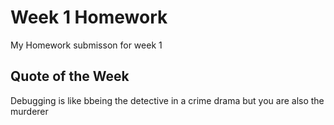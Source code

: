 # Week 1 Homework

My Homework submisson for week 1

## Quote of the Week

Debugging is like bbeing the detective in a crime drama but you are also the murderer
